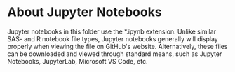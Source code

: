 # About Jupyter Notebooks

Jupyter notebooks in this folder use the *.ipynb extension. Unlike similar SAS- and R notebook file types, Jupyter notebooks generally will display properly when viewing the file on GitHub's website. Alternatively, these files can be downloaded and viewed through standard means, such as Jupyter Notebooks, JupyterLab, Microsoft VS Code, etc.
